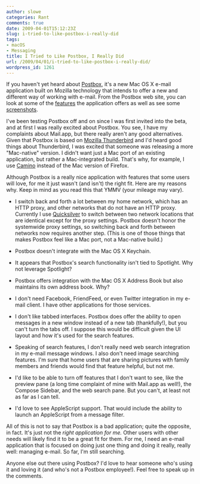 ```yaml
---
author: slowe
categories: Rant
comments: true
date: 2009-04-01T15:12:23Z
slug: i-tried-to-like-postbox-i-really-did
tags:
- macOS
- Messaging
title: I Tried to Like Postbox, I Really Did
url: /2009/04/01/i-tried-to-like-postbox-i-really-did/
wordpress_id: 1261
---
```


If you haven't yet heard about [Postbox](http://www.postbox-inc.com/), it's a new Mac OS X e-mail application built on Mozilla technology that intends to offer a new and different way of working with e-mail. From the Postbox web site, you can look at some of the [features](http://www.postbox-inc.com/features) the application offers as well as see some [screenshots](http://www.postbox-inc.com/screenshots).

I've been testing Postbox off and on since I was first invited into the beta, and at first I was really excited about Postbox. You see, I have my complaints about Mail.app, but there really aren't any good alternatives. Given that Postbox is based on [Mozilla Thunderbird](http://www.mozillamessaging.com/en-US/thunderbird/) and I'd heard good things about Thunderbird, I was excited that someone was releasing a more "Mac-native" version. I didn't want just a Mac port of an existing application, but rather a Mac-integrated build. That's why, for example, I use [Camino](http://www.caminobrowser.org/) instead of the Mac version of Firefox.

Although Postbox is a really nice application with features that some users will love, for me it just wasn't (and isn't) the right fit. Here are my reasons why. Keep in mind as you read this that YMMV (your mileage may vary).

* I switch back and forth a lot between my home network, which has an HTTP proxy, and other networks that do not have an HTTP proxy. Currently I use [Quicksilver](http://www.blacktree.com/) to switch between two network locations that are identical except for the proxy settings. Postbox doesn't honor the systemwide proxy settings, so switching back and forth between networks now requires another step. (This is one of those things that makes Postbox feel like a Mac port, not a Mac-native build.)

* Postbox doesn't integrate with the Mac OS X Keychain.

* It appears that Postbox's search functionality isn't tied to Spotlight. Why not leverage Spotlight?

* Postbox offers integration with the Mac OS X Address Book but also maintains its own address book. Why?

* I don't need Facebook, FriendFeed, or even Twitter integration in my e-mail client. I have other applications for those services.

* I don't like tabbed interfaces. Postbox does offer the ability to open messages in a new window instead of a new tab (thankfully!), but you can't turn the tabs off. I suppose this would be difficult given the UI layout and how it's used for the search features.

* Speaking of search features, I don't really need web search integration in my e-mail message windows. I also don't need image searching features. I'm sure that home users that are sharing pictures with family members and friends would find that feature helpful, but not me.

* I'd like to be able to turn off features that I don't want to see, like the preview pane (a long time complaint of mine with Mail.app as well!), the Compose Sidebar, and the web search pane. But you can't, at least not as far as I can tell.

* I'd love to see AppleScript support. That would include the ability to launch an AppleScript from a message filter.

All of this is not to say that Postbox is a bad application; quite the opposite, in fact. It's just not the _right application for me._ Other users with other needs will likely find it to be a great fit for them. For me, I need an e-mail application that is focused on doing just one thing and doing it really, really well: managing e-mail. So far, I'm still searching.

Anyone else out there using Postbox? I'd love to hear someone who's using it and loving it (and who's not a Postbox employee!). Feel free to speak up in the comments.
